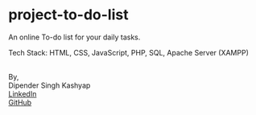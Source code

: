 # project-to-do-list
An online To-do list for your daily tasks.

Tech Stack: HTML, CSS, JavaScript, PHP, SQL, Apache Server (XAMPP)

&nbsp;  
By,  
Dipender Singh Kashyap  
[LinkedIn]([https://in.linkedin.com/in/jimit105](https://www.linkedin.com/in/dipender-singh-869958270/) "LinkedIn Profile")  
[GitHub](https://github.com/dipenjava "GitHub Profile")  
